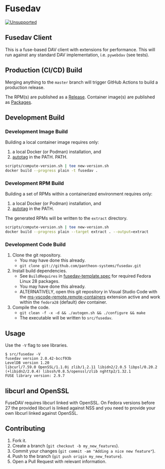 # Fusedav

[![Unsupported](https://img.shields.io/badge/Pantheon-Unsupported-yellow?logo=pantheon&color=FFDC28)](https://pantheon.io/docs/oss-support-levels#unsupported)

## Fusedav Client

This is a fuse-based DAV client with extensions for performance.
This will run against any standard DAV implementation, i.e.
`pywebdav` (see tests).

## Production (CI/CD) Build

Merging anything to the `master` branch will trigger GitHub Actions to build
a production release.

The RPM(s) are published as a [Release](https://github.com/pantheon-systems/fusedav/releases).
Container image(s) are published as [Packages](https://github.com/pantheon-systems/fusedav/pkgs/container/fusedav).

## Development Build

### Development Image Build

Building a local container image requires only:

1) a local Docker (or Podman) installation, and
1) [autotag](https://github.com/pantheon-systems/autotag) in the PATH.
PATH.

```sh
scripts/compute-version.sh | tee new-version.sh
docker build --progress plain -t fusedav .
```

### Development RPM Build

Building a set of RPMs within a containerized environment requires only:

1) a local Docker (or Podman) installation, and
1) [autotag](https://github.com/pantheon-systems/autotag) in the PATH.

The generated RPMs will be written to the `extract` directory.

```sh
scripts/compute-version.sh | tee new-version.sh
docker build --progress plain --target extract . --output=extract
```

### Development Code Build

1. Clone the git repository.
    - You may have done this already.
    - `git clone git://github.com/pantheon-systems/fusedav.git`
1. Install build dependencies.
    - See `BuildRequires` in [fusedav-template.spec](fusedav-template.spec)
        for required Fedora Linux 28 packages.
    - You may have done this already.
    - ALTERNATIVELY, open this git repository in Visual Studio Code with
        the [ms-vscode-remote.remote-containers](https://marketplace.visualstudio.com/items?itemName=ms-vscode-remote.remote-containers)
        extension active and work within the `fedora28` (default) dev
        container.
1. Compile the code.
    - `git clean -f -x -d && ./autogen.sh && ./configure && make`
    - The executable will be written to `src/fusedav`.

## Usage

Use the `-V` flag to see libraries.

```text
$ src/fusedav -V
fusedav version 2.0.42-bccf93b
LevelDB version 1.20
libcurl/7.59.0 OpenSSL/1.1.0i zlib/1.2.11 libidn2/2.0.5 libpsl/0.20.2 (+libidn2/2.0.4) libssh/0.8.5/openssl/zlib nghttp2/1.32.1
FUSE library version: 2.9.7
```

## libcurl and OpenSSL

FuseDAV requires libcurl linked with OpenSSL. On Fedora versions before 27 the
provided libcurl is linked against NSS and you need to provide your own libcurl
linked against OpenSSL.

## Contributing

1. Fork it.
2. Create a branch (`git checkout -b my_new_features`).
3. Commit your changes (`git commit -am "Adding a nice new feature"`).
4. Push to the branch (`git push origin my_new_feature`).
5. Open a Pull Request with relevant information.
